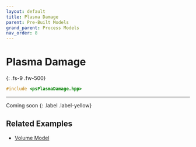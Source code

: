```yaml
---
layout: default
title: Plasma Damage
parent: Pre-Built Models
grand_parent: Process Models
nav_order: 8
---
```

<script>
MathJax = {
  tex: {
    inlineMath: [['$', '$'], ['\\(', '\\)']]
  }
};
</script>
<script id="MathJax-script" async
  src="https://cdn.jsdelivr.net/npm/mathjax@3/es5/tex-chtml.js">
</script>

# Plasma Damage
{: .fs-9 .fw-500}

```c++
#include <psPlasmaDamage.hpp>
```
---

Coming soon
{: .label .label-yellow}

## Related Examples

* [Volume Model](https://github.com/ViennaTools/ViennaPS/tree/master/examples/volumeModel)
